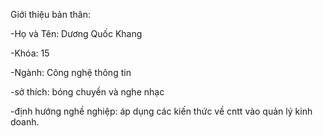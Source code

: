 Giới thiệu bản thân:


-Họ và Tên: Dương Quốc Khang

-Khóa: 15

-Ngành: Công nghệ thông tin

-sở thích: bóng chuyền và nghe nhạc

-định hướng nghề nghiệp: áp dụng các kiến thức về cntt vào quản lý kinh doanh.
